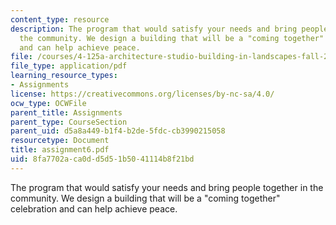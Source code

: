 ```yaml
---
content_type: resource
description: The program that would satisfy your needs and bring people together in
  the community. We design a building that will be a "coming together" celebration
  and can help achieve peace.
file: /courses/4-125a-architecture-studio-building-in-landscapes-fall-2005/8fa7702aca0dd5d51b5041114b8f21bd_assignment6.pdf
file_type: application/pdf
learning_resource_types:
- Assignments
license: https://creativecommons.org/licenses/by-nc-sa/4.0/
ocw_type: OCWFile
parent_title: Assignments
parent_type: CourseSection
parent_uid: d5a8a449-b1f4-b2de-5fdc-cb3990215058
resourcetype: Document
title: assignment6.pdf
uid: 8fa7702a-ca0d-d5d5-1b50-41114b8f21bd
---
```

The program that would satisfy your needs and bring people together in the community. We design a building that will be a "coming together" celebration and can help achieve peace.
